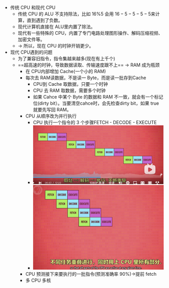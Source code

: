 - 传统 CPU 和现代 CPU
	- 传统 CPU 的 ALU 不支持除法，比如 $16\%5$ 会用 $16-5-5-5-5$来计算，直到遇到了负数。
	- 现代计算机直接在 ALU里内置了除法。
	- 现代有一些特殊的 CPU，内置了专门电路处理图形操作、解码压缩视频、加密文件等。
	- → 所以，现在 CPU 的时钟开销更少。
- 现代 CPU遇到的问题
	- 为了兼容旧指令，指令集越来越多(现在有上千个)
	- ==超高速的时钟，导致数据读取、传输速度跟不上== → RAM 成为瓶颈
		- 在 CPU内部增加 Cache(一个小的 RAM)
		- 每次去 RAM读数据，不是读一 Byte，而是读一批存到Cache
			- CPU到 Cache 取数据，只要一个时钟
			- CPU 去 RAM 取数据，需要多个时钟
			- 如果 Cahce 中某个 Byte 的数据和 RAM 不一致，就会有一个标记位(dirty bit）。当要清空cahce时，会先检查dirty bit，如果 true 就要先写回 RAM。
		- CPU 从顺序改为并行执行
			- CPU 执行一个指令的 3 个步骤FETCH - DECODE - EXECUTE
			- ![image.png](../assets/image_1653713815765_0.png)
			- ![image.png](../assets/image_1653713826831_0.png)
		- CPU  预测接下来要执行的一批指令(预测准确率 90%)→提前 fetch
		- 多 CPU 多核